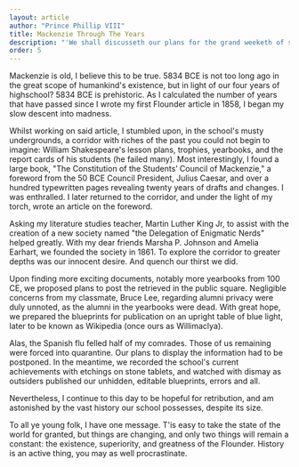 ```yaml
--- 
layout: article
author: "Prince Phillip VIII"
title: Mackenzie Through The Years
description: "'We shall discusseth our plans for the grand weeketh of spirit' - Julius Caesar, former President of the Mackenzie Student Council"
order: 5
---
```


Mackenzie is old, I believe this to be true. 5834 BCE is not too long ago in the great scope of humankind's existence, but in light of our four years of highschool? 5834 BCE is prehistoric. As I calculated the number of years that have passed since I wrote my first Flounder article in 1858, I began my slow descent into madness.

Whilst working on said article, I stumbled upon, in the school's musty undergrounds, a corridor with riches of the past you could not begin to imagine: William Shakespeare's lesson plans, trophies, yearbooks, and the report cards of his students (he failed many). Most interestingly, I found a large book, "The Constitution of the Students’ Council of Mackenzie," a foreword from the 50 BCE Council President, Julius Caesar,  and over a hundred typewritten pages revealing twenty years of drafts and changes. I was enthralled. I later returned to the corridor, and under the light of my torch, wrote an article on the foreword.

Asking my literature studies teacher, Martin Luther King Jr, to assist with the creation of a new society named "the Delegation of Enigmatic Nerds" helped greatly. With my dear friends Marsha P. Johnson and Amelia Earhart, we founded the society in 1861. To explore the corridor to greater depths was our innocent desire. And quench our thirst we did.

Upon finding more exciting documents, notably more yearbooks from 100 CE, we proposed plans to post the retrieved in the public square. Negligible concerns from my classmate, Bruce Lee, regarding alumni privacy were duly unnoted, as the alumni in the yearbooks were dead. With great hope, we prepared the blueprints for publication on an upright table of blue light, later to be known as Wikipedia (once ours as Willimaclya). 

Alas, the Spanish flu felled half of my comrades. Those of us remaining were forced into quarantine. Our plans to display the information had to be postponed. In the meantime, we recorded the school's current achievements with etchings on stone tablets, and watched with dismay as outsiders published our unhidden, editable blueprints, errors and all. 

Nevertheless, I continue to this day to be hopeful for retribution, and am astonished by the vast history our school possesses, despite its size.

To all ye young folk, I have one message. T'is easy to take the state of the world for granted, but things are changing, and only two things will remain a constant: the existence, superiority, and greatness of the Flounder. History is an active thing, you may as well procrastinate.
